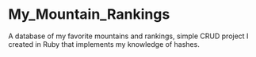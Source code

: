 # My_Mountain_Rankings
A database of my favorite mountains and rankings, simple CRUD project I created in Ruby that implements my knowledge of hashes.
